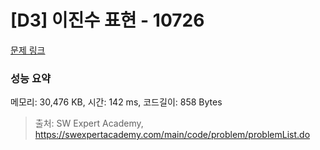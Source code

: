# [D3] 이진수 표현 - 10726 

[문제 링크](https://swexpertacademy.com/main/code/problem/problemDetail.do?contestProbId=AXRSXf_a9qsDFAXS) 

### 성능 요약

메모리: 30,476 KB, 시간: 142 ms, 코드길이: 858 Bytes



> 출처: SW Expert Academy, https://swexpertacademy.com/main/code/problem/problemList.do